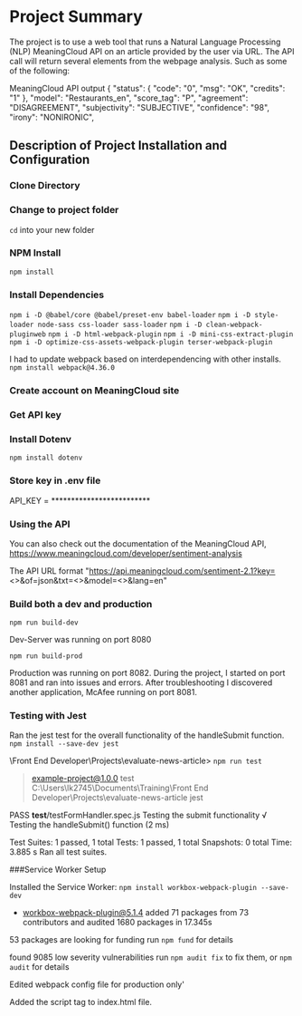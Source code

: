 # Project Summary

The project is to use a web tool that runs a Natural Language Processing (NLP) MeaningCloud API on an article provided by the user via URL.  The API call will return several elements from the webpage analysis.  Such as some of the following:

MeaningCloud API output
{
  "status": {
    "code": "0",
    "msg": "OK",
    "credits": "1"
  },
  "model": "Restaurants_en",
  "score_tag": "P",
  "agreement": "DISAGREEMENT",
  "subjectivity": "SUBJECTIVE",
  "confidence": "98",
  "irony": "NONIRONIC",

## Description of Project Installation and Configuration

### Clone Directory
  
### Change to project folder
`cd` into your new folder 
### NPM Install
`npm install`

### Install Dependencies

`npm i -D @babel/core @babel/preset-env babel-loader`
`npm i -D style-loader node-sass css-loader sass-loader`
`npm i -D clean-webpack-pluginweb`
`npm i -D html-webpack-plugin`
`npm i -D mini-css-extract-plugin`
`npm i -D optimize-css-assets-webpack-plugin terser-webpack-plugin`

I had to update webpack based on interdependencing with other installs.
`npm install webpack@4.36.0`

### Create account on MeaningCloud site

### Get API key

### Install Dotenv
`npm install dotenv`

### Store key in .env file
API_KEY = *************************

###  Using the API

  You can also check out the documentation of the MeaningCloud API, https://www.meaningcloud.com/developer/sentiment-analysis
  
  The API URL format
"https://api.meaningcloud.com/sentiment-2.1?key=<<YOUR OWN KEY>>&of=json&txt=<<YOUR OWN TXT>>&model=<<MODEL>>&lang=en"

### Build both a dev and production 
`npm run build-dev`

Dev-Server was running on port 8080

`npm run build-prod`

Production was running on port 8082.  During the project, I started on port 8081 and ran into issues and errors. After troubleshooting I discovered another application, McAfee running on port 8081.


### Testing with Jest

Ran the jest test for the overall functionality of the handleSubmit function.
`npm install --save-dev jest`

\Front End Developer\Projects\evaluate-news-article> `npm run test`

> example-project@1.0.0 test C:\Users\lk2745\Documents\Training\Front End Developer\Projects\evaluate-news-article
> jest

 PASS  __test__/testFormHandler.spec.js
  Testing the submit functionality
    √ Testing the handleSubmit() function (2 ms)

Test Suites: 1 passed, 1 total
Tests:       1 passed, 1 total
Snapshots:   0 total
Time:        3.885 s
Ran all test suites.


###Service Worker Setup

Installed the Service Worker:
`npm install workbox-webpack-plugin --save-dev`

+ workbox-webpack-plugin@5.1.4
added 71 packages from 73 contributors and audited 1680 packages in 17.345s

53 packages are looking for funding
  run `npm fund` for details

found 9085 low severity vulnerabilities
  run `npm audit fix` to fix them, or `npm audit` for details

Edited webpack config file for production only'

Added the script tag to index.html file.


